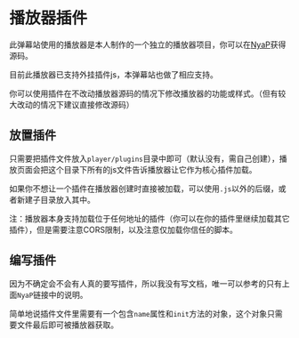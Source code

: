 # 播放器插件

此弹幕站使用的播放器是本人制作的一个独立的播放器项目，你可以在[NyaP](https://dev.tencent.com/u/luojia/p/NyaP/git)获得源码。

目前此播放器已支持外挂插件js，本弹幕站也做了相应支持。

你可以使用插件在不改动播放器源码的情况下修改播放器的功能或样式。（但有较大改动的情况下建议直接修改源码）

## 放置插件

只需要把插件文件放入`player/plugins`目录中即可（默认没有，需自己创建），播放页面会把这个目录下所有的js文件告诉播放器让它作为核心插件加载。

如果你不想让一个插件在播放器创建时直接被加载，可以使用`.js`以外的后缀，或者新建子目录放入其中。

注：播放器本身支持加载位于任何地址的插件（你可以在你的插件里继续加载其它插件），但是需要注意CORS限制，以及注意仅加载你信任的脚本。

## 编写插件

因为不确定会不会有人真的要写插件，所以我没有写文档，唯一可以参考的只有上面`NyaP`链接中的说明。

简单地说插件文件里需要有一个包含`name`属性和`init`方法的对象，这个对象只需要文件最后即可被播放器获取。